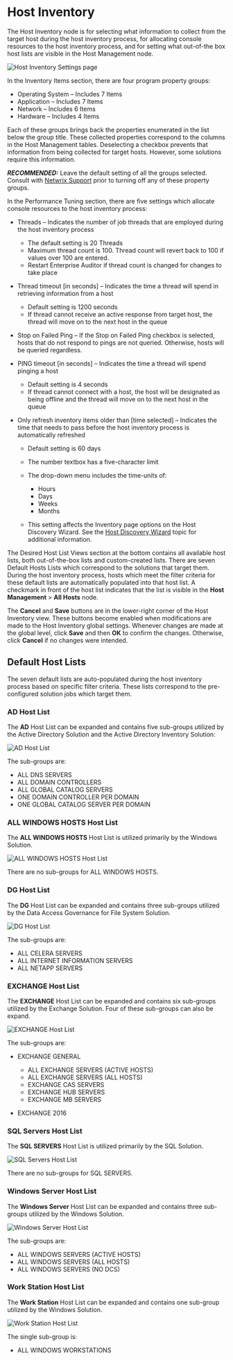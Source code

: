 # Host Inventory

The Host Inventory node is for selecting what information to collect from the target host during the
host inventory process, for allocating console resources to the host inventory process, and for
setting what out-of-the box host lists are visible in the Host Management node.

![Host Inventory Settings page](/img/product_docs/accessanalyzer/11.6/admin/settings/hostinventory.webp)

In the Inventory Items section, there are four program property groups:

- Operating System – Includes 7 Items
- Application – Includes 7 Items
- Network – Includes 6 Items
- Hardware – Includes 4 Items

Each of these groups brings back the properties enumerated in the list below the group title. These
collected properties correspond to the columns in the Host Management tables. Deselecting a checkbox
prevents that information from being collected for target hosts. However, some solutions require
this information.

**_RECOMMENDED:_** Leave the default setting of all the groups selected. Consult with
[Netwrix Support](https://www.netwrix.com/support.html) prior to turning off any of these property
groups.

In the Performance Tuning section, there are five settings which allocate console resources to the
host inventory process:

- Threads – Indicates the number of job threads that are employed during the host inventory process

    - The default setting is 20 Threads
    - Maximum thread count is 100. Thread count will revert back to 100 if values over 100 are
      entered.
    - Restart Enterprise Auditor if thread count is changed for changes to take place

- Thread timeout [in seconds] – Indicates the time a thread will spend in retrieving information
  from a host

    - Default setting is 1200 seconds
    - If thread cannot receive an active response from target host, the thread will move on to the
      next host in the queue

- Stop on Failed Ping – If the Stop on Failed Ping checkbox is selected, hosts that do not respond
  to pings are not queried. Otherwise, hosts will be queried regardless.
- PING timeout [in seconds] – Indicates the time a thread will spend pinging a host

    - Default setting is 4 seconds
    - If thread cannot connect with a host, the host will be designated as being offline and the
      thread will move on to the next host in the queue

- Only refresh inventory items older than [time selected] – Indicates the time that needs to pass
  before the host inventory process is automatically refreshed

    - Default setting is 60 days
    - The number textbox has a five-character limit
    - The drop-down menu includes the time-units of:

        - Hours
        - Days
        - Weeks
        - Months

    - This setting affects the Inventory page options on the Host Discovery Wizard. See the
      [Host Discovery Wizard](/docs/accessanalyzer/11.6/admin/hostdiscovery/wizard/overview.md)
      topic for additional information.

The Desired Host List Views section at the bottom contains all available host lists, both
out-of-the-box lists and custom-created lists. There are seven Default Hosts Lists which correspond
to the solutions that target them. During the host inventory process, hosts which meet the filter
criteria for these default lists are automatically populated into that host list. A checkmark in
front of the host list indicates that the list is visible in the **Host Management** > **All Hosts**
node.

The **Cancel** and **Save** buttons are in the lower-right corner of the Host Inventory view. These
buttons become enabled when modifications are made to the Host Inventory global settings. Whenever
changes are made at the global level, click **Save** and then **OK** to confirm the changes.
Otherwise, click **Cancel** if no changes were intended.

## Default Host Lists

The seven default lists are auto-populated during the host inventory process based on specific
filter criteria. These lists correspond to the pre-configured solution jobs which target them.

### AD Host List

The **AD** Host List can be expanded and contains five sub-groups utilized by the Active Directory
Solution and the Active Directory Inventory Solution:

![AD Host List](/img/product_docs/accessanalyzer/11.6/admin/settings/ad.webp)

The sub-groups are:

- ALL DNS SERVERS
- ALL DOMAIN CONTROLLERS
- ALL GLOBAL CATALOG SERVERS
- ONE DOMAIN CONTROLLER PER DOMAIN
- ONE GLOBAL CATALOG SERVER PER DOMAIN

### ALL WINDOWS HOSTS Host List

The **ALL WINDOWS HOSTS** Host List is utilized primarily by the Windows Solution.

![ALL WINDOWS HOSTS Host List](/img/product_docs/accessanalyzer/11.6/admin/settings/allwindowshosts.webp)

There are no sub-groups for ALL WINDOWS HOSTS.

### DG Host List

The **DG** Host List can be expanded and contains three sub-groups utilized by the Data Access
Governance for File System Solution.

![DG Host List](/img/product_docs/accessanalyzer/11.6/admin/settings/dg.webp)

The sub-groups are:

- ALL CELERA SERVERS
- ALL INTERNET INFORMATION SERVERS
- ALL NETAPP SERVERS

### EXCHANGE Host List

The **EXCHANGE** Host List can be expanded and contains six sub-groups utilized by the Exchange
Solution. Four of these sub-groups can also be expand.

![EXCHANGE Host List](/img/product_docs/directorymanager/11.0/configureentraid/register/exchange.webp)

The sub-groups are:

- EXCHANGE GENERAL

    - ALL EXCHANGE SERVERS (ACTIVE HOSTS)
    - ALL EXCHANGE SERVERS (ALL HOSTS)
    - EXCHANGE CAS SERVERS
    - EXCHANGE HUB SERVERS
    - EXCHANGE MB SERVERS

- EXCHANGE 2016

### SQL Servers Host List

The **SQL SERVERS** Host List is utilized primarily by the SQL Solution.

![SQL Servers Host List](/img/product_docs/accessanalyzer/11.6/admin/settings/sqlservers.webp)

There are no sub-groups for SQL SERVERS.

### Windows Server Host List

The **Windows Server** Host List can be expanded and contains three sub-groups utilized by the
Windows Solution.

![Windows Server Host List](/img/product_docs/accessanalyzer/11.6/admin/settings/windowsserver.webp)

The sub-groups are:

- ALL WINDOWS SERVERS (ACTIVE HOSTS)
- ALL WINDOWS SERVERS (ALL HOSTS)
- ALL WINDOWS SERVERS (NO DCS)

### Work Station Host List

The **Work Station** Host List can be expanded and contains one sub-group utilized by the Windows
Solution.

![Work Station Host List](/img/product_docs/accessanalyzer/11.6/admin/settings/workstation.webp)

The single sub-group is:

- ALL WINDOWS WORKSTATIONS
